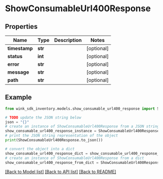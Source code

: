 # ShowConsumableUrl400Response


## Properties

Name | Type | Description | Notes
------------ | ------------- | ------------- | -------------
**timestamp** | **str** |  | [optional] 
**status** | **int** |  | [optional] 
**error** | **str** |  | [optional] 
**message** | **str** |  | [optional] 
**path** | **str** |  | [optional] 

## Example

```python
from wink_sdk_inventory.models.show_consumable_url400_response import ShowConsumableUrl400Response

# TODO update the JSON string below
json = "{}"
# create an instance of ShowConsumableUrl400Response from a JSON string
show_consumable_url400_response_instance = ShowConsumableUrl400Response.from_json(json)
# print the JSON string representation of the object
print(ShowConsumableUrl400Response.to_json())

# convert the object into a dict
show_consumable_url400_response_dict = show_consumable_url400_response_instance.to_dict()
# create an instance of ShowConsumableUrl400Response from a dict
show_consumable_url400_response_from_dict = ShowConsumableUrl400Response.from_dict(show_consumable_url400_response_dict)
```
[[Back to Model list]](../README.md#documentation-for-models) [[Back to API list]](../README.md#documentation-for-api-endpoints) [[Back to README]](../README.md)


